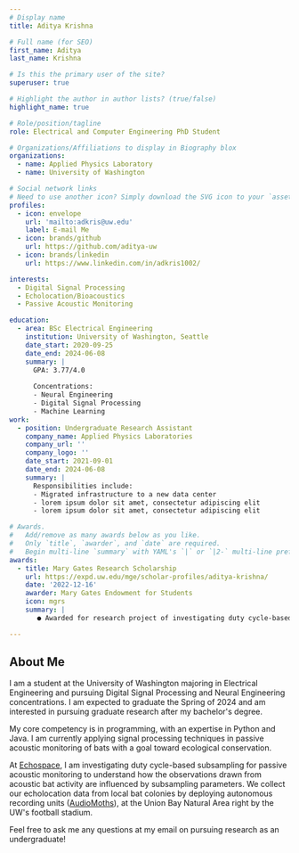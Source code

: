 ```yaml
---
# Display name
title: Aditya Krishna

# Full name (for SEO)
first_name: Aditya
last_name: Krishna

# Is this the primary user of the site?
superuser: true

# Highlight the author in author lists? (true/false)
highlight_name: true

# Role/position/tagline
role: Electrical and Computer Engineering PhD Student

# Organizations/Affiliations to display in Biography blox
organizations:
  - name: Applied Physics Laboratory
  - name: University of Washington

# Social network links
# Need to use another icon? Simply download the SVG icon to your `assets/media/icons/` folder.
profiles:
  - icon: envelope
    url: 'mailto:adkris@uw.edu'
    label: E-mail Me
  - icon: brands/github
    url: https://github.com/aditya-uw
  - icon: brands/linkedin
    url: https://www.linkedin.com/in/adkris1002/

interests:
  - Digital Signal Processing
  - Echolocation/Bioacoustics
  - Passive Acoustic Monitoring

education:
  - area: BSc Electrical Engineering
    institution: University of Washington, Seattle
    date_start: 2020-09-25
    date_end: 2024-06-08
    summary: |
      GPA: 3.77/4.0
      
      Concentrations:
      - Neural Engineering
      - Digital Signal Processing
      - Machine Learning
work:
  - position: Undergraduate Research Assistant
    company_name: Applied Physics Laboratories
    company_url: ''
    company_logo: ''
    date_start: 2021-09-01
    date_end: 2024-06-08
    summary: |
      Responsibilities include:
      - Migrated infrastructure to a new data center
      - lorem ipsum dolor sit amet, consectetur adipiscing elit
      - lorem ipsum dolor sit amet, consectetur adipiscing elit

# Awards.
#   Add/remove as many awards below as you like.
#   Only `title`, `awarder`, and `date` are required.
#   Begin multi-line `summary` with YAML's `|` or `|2-` multi-line prefix and indent 2 spaces below.
awards:
  - title: Mary Gates Research Scholarship
    url: https://expd.uw.edu/mge/scholar-profiles/aditya-krishna/
    date: '2022-12-16'
    awarder: Mary Gates Endowment for Students
    icon: mgrs
    summary: |
       ● Awarded for research project of investigating duty cycle-based subsampling for passive acoustic bat monitoring.<br>● Here is [the project talk](https://aditya-uw.github.io/talk/investigation-of-duty-cycles-in-passive-acoustic-bat-monitoring/) I gave at the UW's 26th undergraduate research symposium.

---
```


## About Me

I am a student at the University of Washington majoring in Electrical Engineering and pursuing Digital Signal Processing and Neural Engineering concentrations. I am expected to graduate the Spring of 2024 and am interested in pursuing graduate research after my bachelor's degree.

My core competency is in programming, with an expertise in Python and Java. I am currently applying signal processing techniques in passive acoustic monitoring of bats with a goal toward ecological conservation.

At [Echospace](https://uw-echospace.github.io), I am investigating duty cycle-based subsampling for passive acoustic monitoring to understand how the observations drawn from acoustic bat activity are influenced by subsampling parameters. We collect our echolocation data from local bat colonies by deploying autonomous recording units ([AudioMoths](https://www.openacousticdevices.info/audiomoth)), at the Union Bay Natural Area right by the UW's football stadium.

Feel free to ask me any questions at my email on pursuing research as an undergraduate!